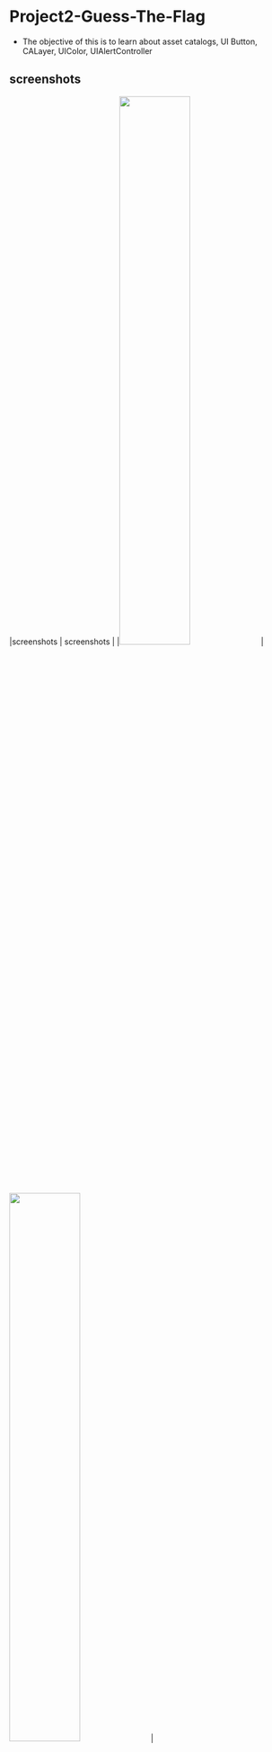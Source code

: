# Project2-Guess-The-Flag
 - The objective of this is to learn about asset catalogs, UI Button, CALayer, UIColor, UIAlertController

## screenshots
|screenshots | screenshots |
|<img src="https://user-images.githubusercontent.com/91916741/179415099-b21e0f9e-78e2-47e4-bc89-cc0bcf688b25.png"  width="50%" />| <img src="https://user-images.githubusercontent.com/91916741/179415144-f2a24ad3-498e-4604-9e68-e0f0fff0a8e8.png"  width="50%" />|
